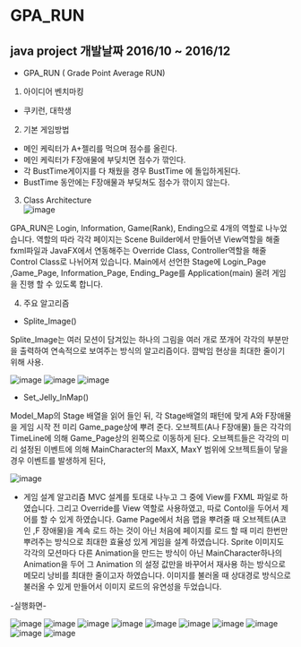 # GPA_RUN
java project
개발날짜 2016/10 ~ 2016/12
---------------------------------------------

- GPA_RUN ( Grade Point Average RUN)

1. 아이디어 벤치마킹 
- 쿠키런, 대학생

2. 기본 게임방법
- 메인 케릭터가 A+젤리를 먹으며 점수를 올린다.
- 메인 케릭터가 F장애물에 부딪치면 점수가 깎인다.
- 각 BustTime게이지를 다 채웠을 경우  BustTime 에 돌입하게된다.
- BustTime 동안에는 F장애물과 부딪쳐도 점수가 깎이지 않는다.

3. Class Architecture  
![image](https://user-images.githubusercontent.com/31503178/64945290-2dbed880-d8ab-11e9-9098-b033fc51bf1f.png)

 GPA_RUN은 Login, Information, Game(Rank), Ending으로 4개의 역할로 나누었습니다. 역할의 따라 각각 페이지는 Scene Builder에서 만들어낸 View역할을 해줄 fxml파일과 JavaFX에서 연동해주는 Override Class, Controller역할을 해줄 Control Class로 나뉘어져 있습니다.
Main에서 선언한 Stage에 Login_Page ,Game_Page, Information_Page, Ending_Page를 Application(main) 올려 게임을 진행 할 수 있도록 합니다.

4. 주요 알고리즘

- Splite_Image()

 Splite_Image는 여러 모션이 담겨있는 하나의 그림을 여러 개로 쪼개어 각각의 부분만을 출력하여 연속적으로 보여주는 방식의 알고리즘이다. 깜박임 현상을 최대한 줄이기 위해 사용.

![image](https://user-images.githubusercontent.com/31503178/64945895-9ce8fc80-d8ac-11e9-9aca-13b22b40b717.png)
![image](https://user-images.githubusercontent.com/31503178/64945896-9eb2c000-d8ac-11e9-9718-942ce33432f4.png)
![image](https://user-images.githubusercontent.com/31503178/64945904-a1adb080-d8ac-11e9-8eb5-ca3e455950be.png)


- Set_Jelly_InMap()

Model_Map의 Stage 배열을 읽어 들인 뒤, 각 Stage배열의 패턴에 맞게 A와 F장애물을 게임 시작 전 미리 Game_page상에 뿌려 준다. 오브젝트(A나 F장애물) 들은 각각의 TimeLine에 의해 Game_Page상의 왼쪽으로 이동하게 된다. 오브젝트들은 각각의 미리 설정된 이벤트에 의해 MainCharacter의 MaxX, MaxY 범위에 오브젝트들이 닿을 경우 이벤트를 발생하게 된다,

![image](https://user-images.githubusercontent.com/31503178/64945992-dde11100-d8ac-11e9-93c9-7eb15177c0d4.png)


- 게임 설계 알고리즘 
  MVC 설계를 토대로 나누고 그 중에 View를 FXML 파일로 하였습니다. 그리고 Override를 View 역할로 사용하였고, 따로 Contol을 두어서 제어를 할 수 있게 하였습니다. 
 Game Page에서 처음 맵을 뿌려줄 때 오브젝트(A코인 ,F 장애물)을 계속 로드 하는 것이 아닌 처음에 페이지를 로드 할 때 미리 한번만 뿌려주는 방식으로 최대한 효율성 있게 게임을 설계 하였습니다.
 Sprite 이미지도 각각의 모션마다 다른 Animation을 만드는 방식이 아닌 MainCharacter하나의 Animation을 두어 그 Animation 의 설정 값만을 바꾸어서 재사용 하는 방식으로 메모리 낭비를 최대한 줄이고자 하였습니다.
 이미지를 불러올 때 상대경로 방식으로 불러올 수 있게 만들어서 이미지 로드의 유연성을 두었습니다.



-실행화면-

![image](https://user-images.githubusercontent.com/31503178/64944648-cc4a3a00-d8a9-11e9-8557-ad3e459a31ea.png)
![image](https://user-images.githubusercontent.com/31503178/64944663-d3714800-d8a9-11e9-9ffb-65bb0dcb3285.png)
![image](https://user-images.githubusercontent.com/31503178/64944671-d66c3880-d8a9-11e9-8dfc-003907f1946d.png)
![image](https://user-images.githubusercontent.com/31503178/64944778-16cbb680-d8aa-11e9-9a12-a928cfe259e8.png)
![image](https://user-images.githubusercontent.com/31503178/64944682-dcfab000-d8a9-11e9-9b73-e32ebf0f54cd.png)
![image](https://user-images.githubusercontent.com/31503178/64944688-dff5a080-d8a9-11e9-945f-a820a4e1f646.png)
![image](https://user-images.githubusercontent.com/31503178/64944813-277c2c80-d8aa-11e9-8c30-43d09be38fda.png)
![image](https://user-images.githubusercontent.com/31503178/64944822-2ba84a00-d8aa-11e9-9985-71847516f30b.png)
![image](https://user-images.githubusercontent.com/31503178/64944829-306cfe00-d8aa-11e9-9591-19832cd2926d.png)
![image](https://user-images.githubusercontent.com/31503178/64945290-2dbed880-d8ab-11e9-9098-b033fc51bf1f.png)

